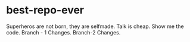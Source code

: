 # best-repo-ever

Superheros are not born, they are selfmade.
Talk is cheap. Show me the code. Branch - 1 Changes. Branch-2 Changes.

